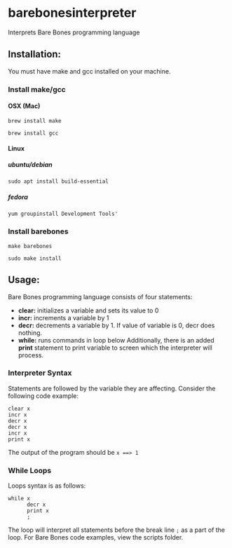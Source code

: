 # barebonesinterpreter
Interprets Bare Bones programming language

## Installation:
You must have make and gcc installed on your machine.

### Install make/gcc
#### OSX (Mac)
`brew install make`

`brew install gcc`
#### Linux
##### ubuntu/debian
`sudo apt install build-essential`
##### fedora
`yum groupinstall Development Tools'`

### Install barebones
`make barebones`

`sudo make install`


## Usage:

Bare Bones programming language consists of four statements:
* **clear:** initializes a variable and sets its value to 0
* **incr:** increments a variable by 1
* **decr:** decrements a variable by 1. If value of variable is 0, decr does nothing.
* **while:** runs commands in loop below
Additionally, there is an added **print** statement to print variable to screen which the interpreter will process.

### Interpreter Syntax
Statements are followed by the variable they are affecting.
Consider the following code example:

 ```
 clear x
 incr x
 decr x
 decr x
 incr x
 print x
 ```
The output of the program should be `x ==> 1`

### While Loops
Loops syntax is as follows:
```
while x
      decr x
      print x
      ;
```
The loop will interpret all statements before the break line `;` as a part of the loop.
For Bare Bones code examples, view the scripts folder.
